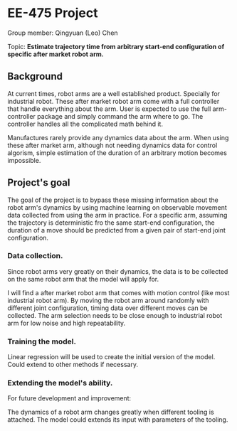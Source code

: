 # EE-475 Project

Group member: Qingyuan (Leo) Chen

Topic: 
**Estimate trajectory time from arbitrary start-end configuration of specific after market robot arm.**

## Background

At current times, robot arms are a well established product. Specially for industrial robot. These after market robot arm come with a full controller that handle everything about the arm. User is expected to use the full arm-controller package and simply command the arm where to go. The controller handles all the complicated math behind it. 

Manufactures rarely provide any dynamics data about the arm. When using these after market arm, although not needing dynamics data for control algorism, simple estimation of the duration of an arbitrary motion becomes impossible.

## Project's goal

The goal of the project is to bypass these missing information about the robot arm's dynamics by using machine learning on observable movement data collected from using the arm in practice. For a specific arm, assuming the trajectory is deterministic fro the same start-end configuration, the duration of a move should be predicted from a given pair of start-end joint configuration.

### Data collection.

Since robot arms very greatly on their dynamics, the data is to be collected on the same robot arm that the model will apply for.

I will find a after market robot arm that comes with motion control (like most industrial robot arm). 
By moving the robot arm around randomly with different joint configuration, timing data over different moves can be collected. The arm selection needs to be close enough to industrial robot arm for low noise and high repeatability.

### Training the model.

Linear regression will be used to create the initial version of the model. Could extend to other methods if necessary.

### Extending the model's ability. 

For future development and improvement: 

The dynamics of a robot arm changes greatly when different tooling is attached. The model could extends its input with parameters of the tooling.